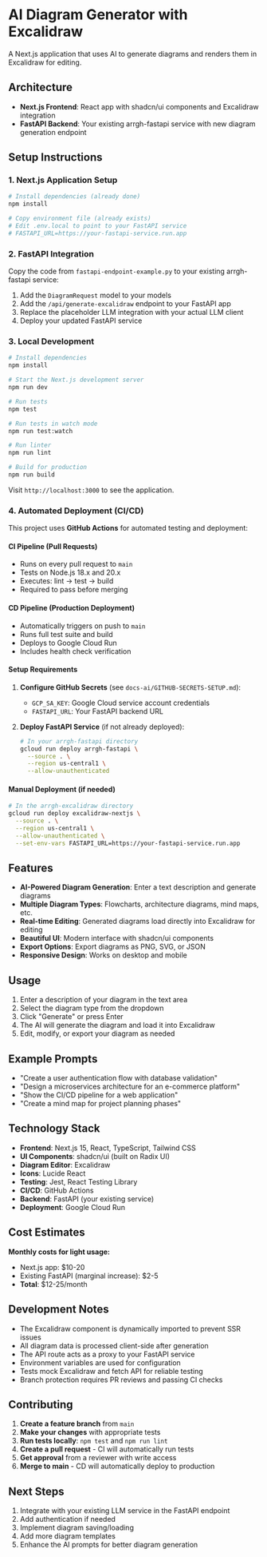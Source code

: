 # AI Diagram Generator with Excalidraw

A Next.js application that uses AI to generate diagrams and renders them in Excalidraw for editing.

## Architecture

- **Next.js Frontend**: React app with shadcn/ui components and Excalidraw integration
- **FastAPI Backend**: Your existing arrgh-fastapi service with new diagram generation endpoint

## Setup Instructions

### 1. Next.js Application Setup

```bash
# Install dependencies (already done)
npm install

# Copy environment file (already exists)
# Edit .env.local to point to your FastAPI service
# FASTAPI_URL=https://your-fastapi-service.run.app
```

### 2. FastAPI Integration

Copy the code from `fastapi-endpoint-example.py` to your existing arrgh-fastapi service:

1. Add the `DiagramRequest` model to your models
2. Add the `/api/generate-excalidraw` endpoint to your FastAPI app
3. Replace the placeholder LLM integration with your actual LLM client
4. Deploy your updated FastAPI service

### 3. Local Development

```bash
# Install dependencies
npm install

# Start the Next.js development server
npm run dev

# Run tests
npm test

# Run tests in watch mode
npm run test:watch

# Run linter
npm run lint

# Build for production
npm run build
```

Visit `http://localhost:3000` to see the application.

### 4. Automated Deployment (CI/CD)

This project uses **GitHub Actions** for automated testing and deployment:

#### CI Pipeline (Pull Requests)
- Runs on every pull request to `main`
- Tests on Node.js 18.x and 20.x
- Executes: lint → test → build
- Required to pass before merging

#### CD Pipeline (Production Deployment)
- Automatically triggers on push to `main`
- Runs full test suite and build
- Deploys to Google Cloud Run
- Includes health check verification

#### Setup Requirements
1. **Configure GitHub Secrets** (see `docs-ai/GITHUB-SECRETS-SETUP.md`):
   - `GCP_SA_KEY`: Google Cloud service account credentials
   - `FASTAPI_URL`: Your FastAPI backend URL

2. **Deploy FastAPI Service** (if not already deployed):
   ```bash
   # In your arrgh-fastapi directory
   gcloud run deploy arrgh-fastapi \
     --source . \
     --region us-central1 \
     --allow-unauthenticated
   ```

#### Manual Deployment (if needed)
```bash
# In the arrgh-excalidraw directory
gcloud run deploy excalidraw-nextjs \
  --source . \
  --region us-central1 \
  --allow-unauthenticated \
  --set-env-vars FASTAPI_URL=https://your-fastapi-service.run.app
```

## Features

- **AI-Powered Diagram Generation**: Enter a text description and generate diagrams
- **Multiple Diagram Types**: Flowcharts, architecture diagrams, mind maps, etc.
- **Real-time Editing**: Generated diagrams load directly into Excalidraw for editing
- **Beautiful UI**: Modern interface with shadcn/ui components
- **Export Options**: Export diagrams as PNG, SVG, or JSON
- **Responsive Design**: Works on desktop and mobile

## Usage

1. Enter a description of your diagram in the text area
2. Select the diagram type from the dropdown
3. Click "Generate" or press Enter
4. The AI will generate the diagram and load it into Excalidraw
5. Edit, modify, or export your diagram as needed

## Example Prompts

- "Create a user authentication flow with database validation"
- "Design a microservices architecture for an e-commerce platform" 
- "Show the CI/CD pipeline for a web application"
- "Create a mind map for project planning phases"

## Technology Stack

- **Frontend**: Next.js 15, React, TypeScript, Tailwind CSS
- **UI Components**: shadcn/ui (built on Radix UI)
- **Diagram Editor**: Excalidraw
- **Icons**: Lucide React
- **Testing**: Jest, React Testing Library
- **CI/CD**: GitHub Actions
- **Backend**: FastAPI (your existing service)
- **Deployment**: Google Cloud Run

## Cost Estimates

**Monthly costs for light usage:**
- Next.js app: $10-20
- Existing FastAPI (marginal increase): $2-5
- **Total**: $12-25/month

## Development Notes

- The Excalidraw component is dynamically imported to prevent SSR issues
- All diagram data is processed client-side after generation
- The API route acts as a proxy to your FastAPI service
- Environment variables are used for configuration
- Tests mock Excalidraw and fetch API for reliable testing
- Branch protection requires PR reviews and passing CI checks

## Contributing

1. **Create a feature branch** from `main`
2. **Make your changes** with appropriate tests
3. **Run tests locally**: `npm test` and `npm run lint`
4. **Create a pull request** - CI will automatically run tests
5. **Get approval** from a reviewer with write access
6. **Merge to main** - CD will automatically deploy to production

## Next Steps

1. Integrate with your existing LLM service in the FastAPI endpoint
2. Add authentication if needed
3. Implement diagram saving/loading
4. Add more diagram templates
5. Enhance the AI prompts for better diagram generation